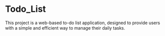# Todo_List
This project is a web-based to-do list application, designed to provide users with a simple and efficient way to manage their daily tasks.
